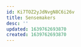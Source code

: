 ```yaml
---
id: Ki7TOZ2yJdNvgN8C6i26v
title: Sensemakers
desc: ''
updated: 1639762693870
created: 1639762693870
---
```


